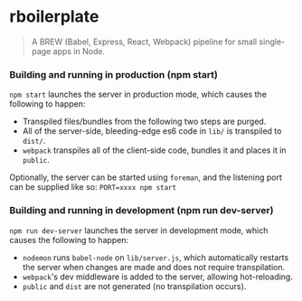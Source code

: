 # rboilerplate
>A BREW (Babel, Express, React, Webpack) pipeline for small single-page apps in Node.

### Building and running in production (npm start)
`npm start` launches the server in production mode, which causes the following to happen:
* Transpiled files/bundles from the following two steps are purged.
* All of the server-side, bleeding-edge es6 code in `lib/` is transpiled to `dist/`.
* `webpack` transpiles all of the client-side code, bundles it and places it in `public`.

Optionally, the server can be started using `foreman`, and the listening port can be supplied like so: `PORT=xxxx npm start`


### Building and running in development (npm run dev-server)
`npm run dev-server` launches the server in development mode, which causes the following to happen:

* `nodemon` runs `babel-node` on `lib/server.js`, which automatically restarts the server when changes are made and does not require transpilation.
* `webpack`'s dev middleware is added to the server, allowing hot-reloading.
* `public` and `dist` are not generated (no transpilation occurs).

